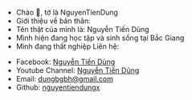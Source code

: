 - Chào 👋, tớ là NguyenTienDung
- Giới thiệu về bản thân:
- Tên thật của mình là: Nguyễn Tiến Dũng
- Mình hiện đang học tập và sinh sống tại Bắc Giang
- Mình đang thất nghiệp
Liên hệ:

<ul dir="auto">
<li>Facebook: <a href="[[https://fb.me/NguyenTienDung.Dev]" rel="nofollow">Nguyễn Tiến Dũng</a></li>
<li>Youtube Channel: <a href="https://www.youtube.com/channel/" rel="nofollow">Nguyễn Tiến Dũng</a></li>
<li>Email: <a href="mailto:dungbgbh@gmail.com">dungbgbh@gmail.com</a></li>
<li>Github: <a href="https://github.com/nguyentiendungx">nguyentiendungx</a></li>
</ul>
<!---
nguyentiendungx/nguyentiendungx is a ✨ special ✨ repository because its `README.md` (this file) appears on your GitHub profile.
You can click the Preview link to take a look at your changes.
--->
